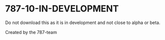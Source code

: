# 787-10-IN-DEVELOPMENT
Do not download this as it is in development and not close to alpha or beta.

Created by the 787-team
